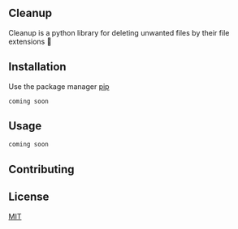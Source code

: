 ## Cleanup
Cleanup is a python library for deleting unwanted files by their file extensions 🎉

## Installation
Use the package manager [pip](https://pip.pypa.io/en/stable)
```
coming soon
```

## Usage
```
coming soon
```

## Contributing

## License
[MIT](https://choosealicense.com/licenses/mit/)